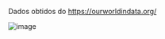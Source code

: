 Dados obtidos do https://ourworldindata.org/

![image](https://github.com/user-attachments/assets/073e7ec1-e0ae-4602-b8cf-5f935d9764fb)

